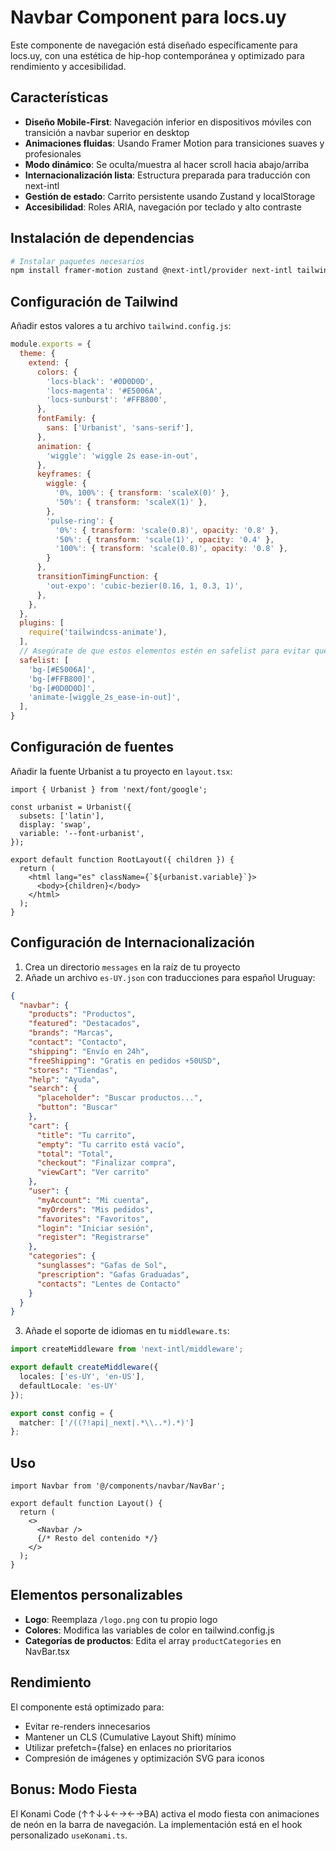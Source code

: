 # Navbar Component para locs.uy

Este componente de navegación está diseñado específicamente para locs.uy, con una estética de hip-hop contemporánea y optimizado para rendimiento y accesibilidad.

## Características

- **Diseño Mobile-First**: Navegación inferior en dispositivos móviles con transición a navbar superior en desktop
- **Animaciones fluidas**: Usando Framer Motion para transiciones suaves y profesionales
- **Modo dinámico**: Se oculta/muestra al hacer scroll hacia abajo/arriba
- **Internacionalización lista**: Estructura preparada para traducción con next-intl
- **Gestión de estado**: Carrito persistente usando Zustand y localStorage
- **Accesibilidad**: Roles ARIA, navegación por teclado y alto contraste

## Instalación de dependencias

```bash
# Instalar paquetes necesarios
npm install framer-motion zustand @next-intl/provider next-intl tailwind-merge tailwindcss-animate
```

## Configuración de Tailwind

Añadir estos valores a tu archivo `tailwind.config.js`:

```js
module.exports = {
  theme: {
    extend: {
      colors: {
        'locs-black': '#0D0D0D',
        'locs-magenta': '#E5006A',
        'locs-sunburst': '#FFB800',
      },
      fontFamily: {
        sans: ['Urbanist', 'sans-serif'],
      },
      animation: {
        'wiggle': 'wiggle 2s ease-in-out',
      },
      keyframes: {
        wiggle: {
          '0%, 100%': { transform: 'scaleX(0)' },
          '50%': { transform: 'scaleX(1)' },
        },
        'pulse-ring': {
          '0%': { transform: 'scale(0.8)', opacity: '0.8' },
          '50%': { transform: 'scale(1)', opacity: '0.4' },
          '100%': { transform: 'scale(0.8)', opacity: '0.8' },
        }
      },
      transitionTimingFunction: {
        'out-expo': 'cubic-bezier(0.16, 1, 0.3, 1)',
      },
    },
  },
  plugins: [
    require('tailwindcss-animate'),
  ],
  // Asegúrate de que estos elementos estén en safelist para evitar que se eliminen en producción
  safelist: [
    'bg-[#E5006A]',
    'bg-[#FFB800]',
    'bg-[#0D0D0D]',
    'animate-[wiggle_2s_ease-in-out]',
  ],
}
```

## Configuración de fuentes

Añadir la fuente Urbanist a tu proyecto en `layout.tsx`:

```tsx
import { Urbanist } from 'next/font/google';

const urbanist = Urbanist({
  subsets: ['latin'],
  display: 'swap',
  variable: '--font-urbanist',
});

export default function RootLayout({ children }) {
  return (
    <html lang="es" className={`${urbanist.variable}`}>
      <body>{children}</body>
    </html>
  );
}
```

## Configuración de Internacionalización

1. Crea un directorio `messages` en la raíz de tu proyecto
2. Añade un archivo `es-UY.json` con traducciones para español Uruguay:

```json
{
  "navbar": {
    "products": "Productos",
    "featured": "Destacados",
    "brands": "Marcas",
    "contact": "Contacto",
    "shipping": "Envío en 24h",
    "freeShipping": "Gratis en pedidos +50USD",
    "stores": "Tiendas",
    "help": "Ayuda",
    "search": {
      "placeholder": "Buscar productos...",
      "button": "Buscar"
    },
    "cart": {
      "title": "Tu carrito",
      "empty": "Tu carrito está vacío",
      "total": "Total",
      "checkout": "Finalizar compra",
      "viewCart": "Ver carrito"
    },
    "user": {
      "myAccount": "Mi cuenta",
      "myOrders": "Mis pedidos",
      "favorites": "Favoritos",
      "login": "Iniciar sesión",
      "register": "Registrarse"
    },
    "categories": {
      "sunglasses": "Gafas de Sol",
      "prescription": "Gafas Graduadas",
      "contacts": "Lentes de Contacto"
    }
  }
}
```

3. Añade el soporte de idiomas en tu `middleware.ts`:

```ts
import createMiddleware from 'next-intl/middleware';

export default createMiddleware({
  locales: ['es-UY', 'en-US'],
  defaultLocale: 'es-UY'
});

export const config = {
  matcher: ['/((?!api|_next|.*\\..*).*)']
};
```

## Uso

```tsx
import Navbar from '@/components/navbar/NavBar';

export default function Layout() {
  return (
    <>
      <Navbar />
      {/* Resto del contenido */}
    </>
  );
}
```

## Elementos personalizables

- **Logo**: Reemplaza `/logo.png` con tu propio logo
- **Colores**: Modifica las variables de color en tailwind.config.js
- **Categorías de productos**: Edita el array `productCategories` en NavBar.tsx

## Rendimiento

El componente está optimizado para:
- Evitar re-renders innecesarios
- Mantener un CLS (Cumulative Layout Shift) mínimo
- Utilizar prefetch={false} en enlaces no prioritarios
- Compresión de imágenes y optimización SVG para iconos

## Bonus: Modo Fiesta

El Konami Code (↑↑↓↓←→←→BA) activa el modo fiesta con animaciones de neón en la barra de navegación. La implementación está en el hook personalizado `useKonami.ts`. 